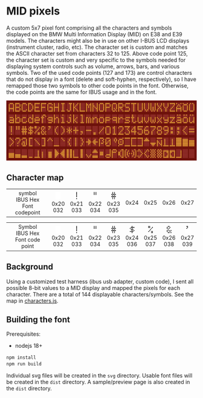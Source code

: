 # MID pixels

A custom 5x7 pixel font comprising all the characters and symbols displayed on the BMW Multi Information Display (MID) on E38 and E39 models. The characters might also be in use on other I-BUS LCD displays (instrument cluster, radio, etc). The character set is custom and matches the ASCII character set from characters 32 to 125. Above code point 125, the character set is custom and very specific to the symbols needed for displaying system controls such as volume, arrows, bars, and various symbols. Two of the used code points (127 and 173) are control characters that do not display in a font (delete and soft-hyphen, respectively), so I have remapped those two symbols to other code points in the font. Otherwise, the code points are the same for IBUS usage and in the font.

<!--<picture>
  <source media="(prefers-color-scheme: dark)" srcset="./assets/sample-dark.png">
  <img alt="Sample character set" src="./assets/sample-light.png">
</picture>-->

![Sample character set](./assets/sample-lcd.png)

## Character map

| | | | | | | | | |
|:----:|:----:|:----:|:----:|:----:|:----:|:----:|:----:|:----:|
| symbol<br/>IBUS Hex<br/>Font codepoint | <img height="20px" alt="0x20" src="./svg/032.svg"/><br/>0x20<br/>032 | <img height="20px" alt="0x21" src="./svg/033.svg"/><br/>0x21<br/>033 | <img height="20px" alt="0x22" src="./svg/034.svg"/><br/>0x22<br/>034 | <img height="20px" alt="0x23" src="./svg/035.svg"/><br/>0x23<br/>035 | 0x24 | 0x25 | 0x26 | 0x27 | 0x28 | 0x29 | 0x2A | 0x2B | 0x2C | 0x2D | 0x2E | 0x2F |


<table>
  <tbody>
    <tr>
      <td align="center">
        Symbol<br/>
        IBUS Hex<br/>
        Font code point
      </td>
      <td align="center">
        <img height="20px" alt="0x20" src="./svg/032.svg"/><br/>
        0x20<br/>
        032
      </td>
      <td align="center">
        <img height="20px" alt="0x21" src="./svg/033.svg"/><br/>
        0x21<br/>
        033
      </td>
      <td align="center">
        <img height="20px" alt="0x22" src="./svg/034.svg"/><br/>
        0x22<br/>
        034
      </td>
      <td align="center">
        <img height="20px" alt="0x23" src="./svg/035.svg"/><br/>
        0x23<br/>
        035
      </td>
      <td align="center">
        <img height="20px" alt="0x24" src="./svg/036.svg"/><br/>
        0x24<br/>
        036
      </td>
      <td align="center">
        <img height="20px" alt="0x25" src="./svg/037.svg"/><br/>
        0x25<br/>
        037
      </td>
      <td align="center">
        <img height="20px" alt="0x26" src="./svg/038.svg"/><br/>
        0x26<br/>
        038
      </td>
      <td align="center">
        <img height="20px" alt="0x27" src="./svg/039.svg"/><br/>
        0x27<br/>
        039
      </td>
    </tr>
  </tbody>
</table>

## Background

Using a customized test harness (ibus usb adapter, custom code), I sent all possible 8-bit values to a MID display and mapped the pixels for each character. There are a total of 144 displayable characters/symbols. See the map in [characters.js](./src/characters.js).

## Building the font

Prerequisites:
* nodejs 18+

```bash
npm install
npm run build
```

Individual svg files will be created in the `svg` directory. Usable font files will be created in the `dist` directory. A sample/preview page is also created in the `dist` directory.

